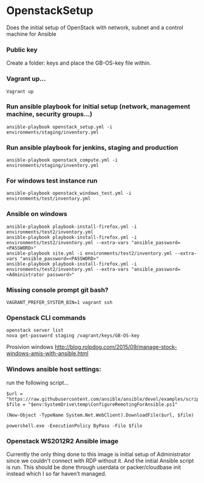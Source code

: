 # OpenstackSetup

Does the initial setup of OpenStack with network, subnet and a control machine for Ansible

### Public key
Create a folder: keys and place the GB-OS-key file within.

### Vagrant up...
`Vagrant up`

### Run ansible playbook for initial setup (network, management machine, security groups...)
`ansible-playbook openstack_setup.yml -i environments/staging/inventory.yml`

### Run ansible playbook for jenkins, staging and production
`ansible-playbook openstack_compute.yml -i environments/staging/inventory.yml`

### For windows test instance run
`ansible-playbook openstack_windows_test.yml -i environments/test/inventory.yml`

### Ansible on windows
`ansible-playbook playbook-install-firefox.yml -i environments/test2/inventory.yml`  
`ansible-playbook playbook-install-firefox.yml -i environments/test2/inventory.yml --extra-vars "ansible_password=<PASSWORD>"`  
`ansible-playbook site.yml -i environments/test2/inventory.yml --extra-vars "ansible_password=<PASSWORD>"`  
`ansible-playbook playbook-install-firefox.yml -i environments/test2/inventory.yml --extra-vars "ansible_password=<Administrator password>"`

### Missing console prompt git bash?
`VAGRANT_PREFER_SYSTEM_BIN=1 vagrant ssh`

### Openstack CLI commands
`openstack server list`  
`nova get-password staging /vagrant/keys/GB-OS-key`

Prosivion windows http://blog.rolpdog.com/2015/09/manage-stock-windows-amis-with-ansible.html

### Windows ansible host settings:
run the following script...
```
$url = "https://raw.githubusercontent.com/ansible/ansible/devel/examples/scripts/ConfigureRemotingForAnsible.ps1"
$file = "$env:SystemDrive\temp\ConfigureRemotingForAnsible.ps1"

(New-Object -TypeName System.Net.WebClient).DownloadFile($url, $file)

powershell.exe -ExecutionPolicy ByPass -File $file
```

### Openstack WS2012R2 Ansible image
Currently the only thing done to this image is initial setup of Administrator since we couldn't connect with RDP without it. And the initial Ansible script is run. This should be done through userdata or packer/cloudbase init instead which I so far haven't managed.
